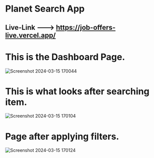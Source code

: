 # Planet Search App

## Live-Link  ---> <a>https://job-offers-live.vercel.app/<a/>

# This is the Dashboard Page.
![Screenshot 2024-03-15 170044](https://github.com/ak8459/JobOffers.live/assets/87300147/a5f3a298-090f-4b66-98a9-2d545f50afdb)
# This is what looks after searching item.
![Screenshot 2024-03-15 170104](https://github.com/ak8459/JobOffers.live/assets/87300147/b8eccc6f-5ff0-460d-aee9-07c1373ae056)
# Page after applying filters.
![Screenshot 2024-03-15 170124](https://github.com/ak8459/JobOffers.live/assets/87300147/85e9fe26-d00f-4c57-b23f-6a59ff3a139b)

